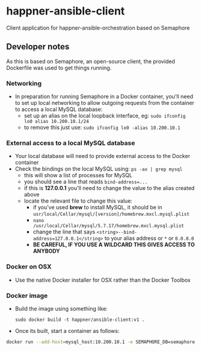 # happner-ansible-client
Client application for happner-ansible-orchestration based on Semaphore

## Developer notes

As this is based on Semaphore, an open-source client, the provided Dockerfile was used to get things running.

### Networking
- In preparation for running Semaphore in a Docker container, you'll need to set up local networking to allow outgoing
       requests from the container to access a local MySQL database:
    - set up an alias on the local loopback interface, eg: 
      `sudo ifconfig lo0 alias 10.200.10.1/24`
    - to remove this just use: 
      `sudo ifconfig lo0 -alias 10.200.10.1`

### External access to a local MySQL database
- Your local database will need to provide external access to the Docker container
- Check the bindings on the local MySQL using: 
      `ps -ax | grep mysql`
    - this will show a list of processes for MySQL
    - you should see a line that reads 
        `bind-address=...`
    - if this is __127.0.0.1__ you'll need to change the value to the alias created above
    - locate the relevant file to change this value:
        - if you've used __brew__ to install MySQL, it should be in `usr/local/Cellar/mysql/[version]/homebrew.mxcl.mysql.plist`
        - `nano /usr/local/Cellar/mysql/5.7.17/homebrew.mxcl.mysql.plist`
        - change the line that says 
          `<string>--bind-address=127.0.0.1</string>`
           to your alias address or `*` or `0.0.0.0`
        - __BE CAREFUL, IF YOU USE A WILDCARD THIS GIVES ACCESS TO ANYBODY__

### Docker on OSX
- Use the native Docker installer for OSX rather than the Docker Toolbox

### Docker image
- Build the image using something like:

  `sudo docker build -t happner/ansible-client:v1 .`
- Once its built, start a container as follows:

```bash
docker run --add-host=mysql_host:10.200.10.1 -e SEMAPHORE_DB=semaphore -e SEMAPHORE_DB_HOST=mysql_host -e  SEMAPHORE_DB_USER=semaphore_user -e SEMAPHORE_DB_PASS=password -it --rm happner/ansible-client:v1`
```
